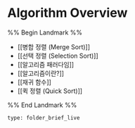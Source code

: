 # Algorithm Overview

%% Begin Landmark %%
- [[병합 정렬 (Merge Sort)]]
- [[선택 정렬 (Selection Sort)]]
- [[알고리즘 패러다임]]
- [[알고리즘이란?]]
- [[재귀 함수]]
- [[퀵 정렬 (Quick Sort)]]

%% End Landmark %%


```ccard
type: folder_brief_live
```


